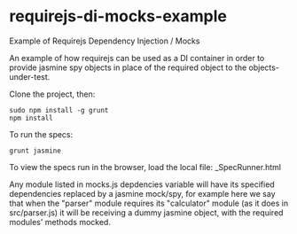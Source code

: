 requirejs-di-mocks-example
==========================

Example of Requirejs Dependency Injection / Mocks

An example of how requirejs can be used as a DI container in order to provide jasmine spy objects in place of the required object to the objects-under-test.

Clone the project, then:

    sudo npm install -g grunt
    npm install
  
To run the specs:

    grunt jasmine 
  
To view the specs run in the browser, load the local file: _SpecRunner.html

Any module listed in mocks.js depdencies variable will have its specified dependencies replaced by a jasmine mock/spy, for example here we say that when the "parser" module requires its "calculator" module (as it does in src/parser.js) it will be receiving a dummy jasmine object, with the required modules' methods mocked.

